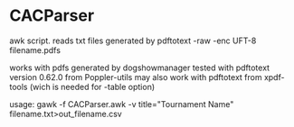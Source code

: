 # CACParser
awk script. reads txt files generated by pdftotext -raw -enc UFT-8 filename.pdfs

works with pdfs generated by dogshowmanager
tested with pdftotext version 0.62.0 from Poppler-utils
may also work with pdftotext from xpdf-tools (wich is needed for -table option)

usage: gawk  -f CACParser.awk -v title="Tournament Name" filename.txt>out_filename.csv
